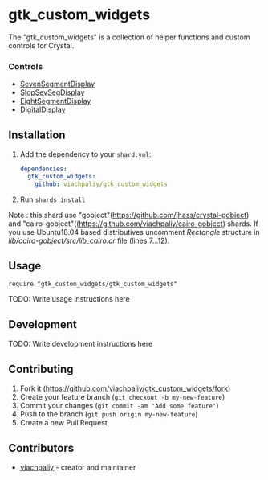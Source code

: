 # gtk_custom_widgets

The "gtk_custom_widgets" is a collection of helper functions and custom controls for Crystal.

### Controls

 - [SevenSegmentDisplay](doc/Controls/SevenSegmentDisplay.md)
 - [SlopSevSegDisplay](doc/Controls/SlopSevSegDisplay.md)
 - [EightSegmentDisplay](doc/Controls/EightSegmentDisplay.md)
 - [DigitalDisplay](doc/Controls/DigitalDisplay.md)
 

## Installation

1. Add the dependency to your `shard.yml`:

   ```yaml
   dependencies:
     gtk_custom_widgets:
       github: viachpaliy/gtk_custom_widgets
   ```

2. Run `shards install`

Note : this shard use "gobject"(https://github.com/jhass/crystal-gobject) and "cairo-gobject"((https://github.com/viachpaliy/cairo-gobject) shards.
 If you use Ubuntu18.04 based distributives uncomment *Rectangle* structure in *lib/cairo-gobject/src/lib_cairo.cr* file (lines 7...12). 



## Usage

```crystal
require "gtk_custom_widgets/gtk_custom_widgets"
```

TODO: Write usage instructions here

## Development

TODO: Write development instructions here

## Contributing

1. Fork it (<https://github.com/viachpaliy/gtk_custom_widgets/fork>)
2. Create your feature branch (`git checkout -b my-new-feature`)
3. Commit your changes (`git commit -am 'Add some feature'`)
4. Push to the branch (`git push origin my-new-feature`)
5. Create a new Pull Request

## Contributors

- [viachpaliy](https://github.com/your-github-user) - creator and maintainer
